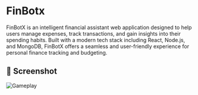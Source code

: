 # FinBotx
FinBotX is an intelligent financial assistant web application designed to help users manage expenses, track transactions, and gain insights into their spending habits. Built with a modern tech stack including React, Node.js, and MongoDB, FinBotX offers a seamless and user-friendly experience for personal finance tracking and budgeting.
## 📸 Screenshot
![Gameplay](.Screenshot.png)
